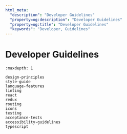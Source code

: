 ```yaml
---
html_meta:
  "description": "Developer Guidelines"
  "property=og:description": "Developer Guidelines"
  "property=og:title": "Developer Guidelines"
  "keywords": "Developer, Guidelines"
---
```


# Developer Guidelines

```{toctree}
:maxdepth: 1

design-principles
style-guide
language-features
linting
react
redux
routing
icons
testing
acceptance-tests
accessibility-guidelines
typescript
```
